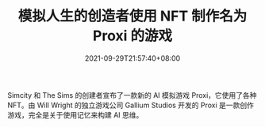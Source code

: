 ﻿---
title: "模拟人生的创造者使用 NFT 制作名为 Proxi 的游戏"
date: 2021-09-29T21:57:40+08:00
lastmod: 2021-09-29T16:45:40+08:00
draft: false
authors: ["Udolf"]
description: "Simcity 和 The Sims 的创建者宣布了一款新的 AI 模拟游戏 Proxi，它使用了各种 NFT。由 Will Wright 的独立游戏公司 Gallium Studios 开发的 Proxi 是一款创作游戏，完全是关于使用记忆来构建 AI 思维。"
featuredImage: "creator-of-the-sims-makes-game-called-proxi-using-nfts.png"
tags: ["Virtual World","虚拟世界","Play to Earn"]
categories: ["news"]
news: ["虚拟世界"]
weight: 
lightgallery: true
pinned: false
recommend: false
recommend1: false
---

Simcity 和 The Sims 的创建者宣布了一款新的 AI 模拟游戏 Proxi，它使用了各种 NFT。由 Will Wright 的独立游戏公司 Gallium Studios 开发的 Proxi 是一款创作游戏，完全是关于使用记忆来构建 AI 思维。

<!--more-->

